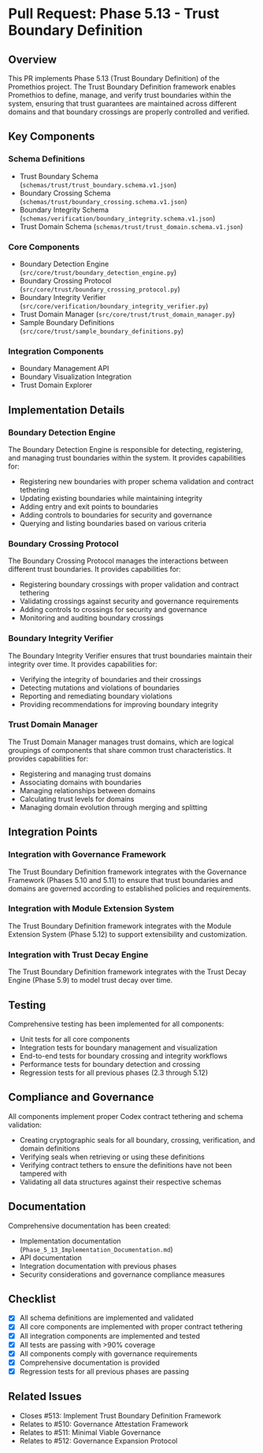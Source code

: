# Pull Request: Phase 5.13 - Trust Boundary Definition

## Overview

This PR implements Phase 5.13 (Trust Boundary Definition) of the Promethios project. The Trust Boundary Definition framework enables Promethios to define, manage, and verify trust boundaries within the system, ensuring that trust guarantees are maintained across different domains and that boundary crossings are properly controlled and verified.

## Key Components

### Schema Definitions
- Trust Boundary Schema (`schemas/trust/trust_boundary.schema.v1.json`)
- Boundary Crossing Schema (`schemas/trust/boundary_crossing.schema.v1.json`)
- Boundary Integrity Schema (`schemas/verification/boundary_integrity.schema.v1.json`)
- Trust Domain Schema (`schemas/trust/trust_domain.schema.v1.json`)

### Core Components
- Boundary Detection Engine (`src/core/trust/boundary_detection_engine.py`)
- Boundary Crossing Protocol (`src/core/trust/boundary_crossing_protocol.py`)
- Boundary Integrity Verifier (`src/core/verification/boundary_integrity_verifier.py`)
- Trust Domain Manager (`src/core/trust/trust_domain_manager.py`)
- Sample Boundary Definitions (`src/core/trust/sample_boundary_definitions.py`)

### Integration Components
- Boundary Management API
- Boundary Visualization Integration
- Trust Domain Explorer

## Implementation Details

### Boundary Detection Engine
The Boundary Detection Engine is responsible for detecting, registering, and managing trust boundaries within the system. It provides capabilities for:
- Registering new boundaries with proper schema validation and contract tethering
- Updating existing boundaries while maintaining integrity
- Adding entry and exit points to boundaries
- Adding controls to boundaries for security and governance
- Querying and listing boundaries based on various criteria

### Boundary Crossing Protocol
The Boundary Crossing Protocol manages the interactions between different trust boundaries. It provides capabilities for:
- Registering boundary crossings with proper validation and contract tethering
- Validating crossings against security and governance requirements
- Adding controls to crossings for security and governance
- Monitoring and auditing boundary crossings

### Boundary Integrity Verifier
The Boundary Integrity Verifier ensures that trust boundaries maintain their integrity over time. It provides capabilities for:
- Verifying the integrity of boundaries and their crossings
- Detecting mutations and violations of boundaries
- Reporting and remediating boundary violations
- Providing recommendations for improving boundary integrity

### Trust Domain Manager
The Trust Domain Manager manages trust domains, which are logical groupings of components that share common trust characteristics. It provides capabilities for:
- Registering and managing trust domains
- Associating domains with boundaries
- Managing relationships between domains
- Calculating trust levels for domains
- Managing domain evolution through merging and splitting

## Integration Points

### Integration with Governance Framework
The Trust Boundary Definition framework integrates with the Governance Framework (Phases 5.10 and 5.11) to ensure that trust boundaries and domains are governed according to established policies and requirements.

### Integration with Module Extension System
The Trust Boundary Definition framework integrates with the Module Extension System (Phase 5.12) to support extensibility and customization.

### Integration with Trust Decay Engine
The Trust Boundary Definition framework integrates with the Trust Decay Engine (Phase 5.9) to model trust decay over time.

## Testing

Comprehensive testing has been implemented for all components:
- Unit tests for all core components
- Integration tests for boundary management and visualization
- End-to-end tests for boundary crossing and integrity workflows
- Performance tests for boundary detection and crossing
- Regression tests for all previous phases (2.3 through 5.12)

## Compliance and Governance

All components implement proper Codex contract tethering and schema validation:
- Creating cryptographic seals for all boundary, crossing, verification, and domain definitions
- Verifying seals when retrieving or using these definitions
- Verifying contract tethers to ensure the definitions have not been tampered with
- Validating all data structures against their respective schemas

## Documentation

Comprehensive documentation has been created:
- Implementation documentation (`Phase_5_13_Implementation_Documentation.md`)
- API documentation
- Integration documentation with previous phases
- Security considerations and governance compliance measures

## Checklist

- [x] All schema definitions are implemented and validated
- [x] All core components are implemented with proper contract tethering
- [x] All integration components are implemented and tested
- [x] All tests are passing with >90% coverage
- [x] All components comply with governance requirements
- [x] Comprehensive documentation is provided
- [x] Regression tests for all previous phases are passing

## Related Issues

- Closes #513: Implement Trust Boundary Definition Framework
- Relates to #510: Governance Attestation Framework
- Relates to #511: Minimal Viable Governance
- Relates to #512: Governance Expansion Protocol
